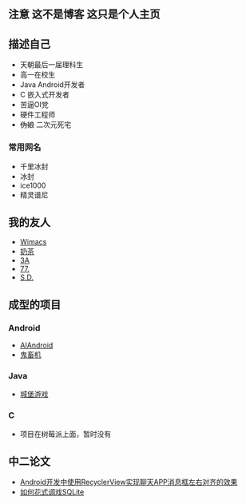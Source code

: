 ## 注意 这不是博客 这只是个人主页

## 描述自己
+ 天朝最后一届理科生
+ 高一在校生
+ Java Android开发者
+ C 嵌入式开发者
+ 苦逼OI党
+ 硬件工程师
+ ~~伪娘~~ 二次元死宅

### 常用网名
+ 千里冰封
+ 冰封
+ ice1000
+ 精灵谱尼

## 我的友人
+ [Wimacs](https://github.com/Wimacs "兴趣相投的同学")
+ [奶茶](http://milktea.info/%e5%85%ac%e5%91%8a%e6%9d%bf/vps-service "一起做项目的学姐")
+ [3A](https://github.com/sg-first "一个很牛逼又很傻逼的人")
+ [77.](https://github.com/18312847646 "我叫他老大")
+ [S.D.](https://github.com/Predator-SD "他叫我老婆")

## 成型的项目

### Android
+ [AIAndroid](https://github.com/ice1000/AIAndroid "我称之为人工少女")
+ [鬼畜机](https://github.com/ice1000/GhostAnimalPlayer "手机上弹奏属于你的鬼畜")

### Java
+ [城堡游戏](https://github.com/ice1000/Castle-game "使用Java swing实现")

### C

+ 项目在树莓派上面，暂时没有

## 中二论文

+ [Android开发中使用RecyclerView实现聊天APP消息框左右对齐的效果](https://github.com/ice1000/dialogs/blob/master/%E9%80%9A%E7%94%A8raw/%E8%A3%85%E9%80%BC%E8%AE%BA%E6%96%87/Android%E5%BC%80%E5%8F%91%E4%B8%AD%E4%BD%BF%E7%94%A8RecyclerView%E5%AE%9E%E7%8E%B0%E8%81%8A%E5%A4%A9APP%E6%B6%88%E6%81%AF%E6%A1%86%E5%B7%A6%E5%8F%B3%E5%AF%B9%E9%BD%90%E7%9A%84%E6%95%88%E6%9E%9C.pdf "pdf链接")
+ [如何花式调戏SQLite](https://github.com/ice1000/dialogs/blob/master/%E9%80%9A%E7%94%A8raw/%E8%A3%85%E9%80%BC%E8%AE%BA%E6%96%87/%E8%AE%BA%E6%96%87%E4%B8%80.pdf "曾在鬼畜机中用过")
